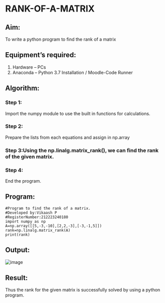 # RANK-OF-A-MATRIX
## Aim:
To write a python program to find the rank of a matrix
## Equipment’s required:
1. 	Hardware – PCs
2. 	Anaconda – Python 3.7 Installation / Moodle-Code Runner
## Algorithm:
### Step 1: 
Import the numpy module to use the built in functions for calculations.
### Step 2: 
Prepare the lists from each equations and assign in np.array
### Step 3:Using the np.linalg.matrix_rank(), we can find the rank of the given matrix.
### Step 4: 
End the program.

## Program:
```
#Program to find the rank of a matrix.
#Developed by:Vikaash P 
#RegisterNumber:212223240180
import numpy as np
A=np.array([[5,-3,-10],[2,2,-3],[-3,-1,5]])
rank=np.linalg.matrix_rank(A)
print(rank)
```
## Output:
![image](https://github.com/Vikaash16/RANK-OF-A-MATRIX/assets/139218414/59f290d2-eec6-47b1-95c7-da7af186a106)

## Result:
Thus the rank for the given matrix is successfully solved by  using a python program.

